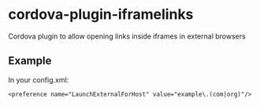 # cordova-plugin-iframelinks

Cordova plugin to allow opening links inside iframes in external browsers

## Example

In your config.xml:

    <preference name="LaunchExternalForHost" value="example\.(com|org)"/>

